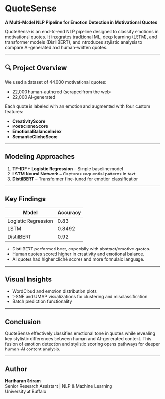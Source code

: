 # QuoteSense

**A Multi-Model NLP Pipeline for Emotion Detection in Motivational Quotes**

QuoteSense is an end-to-end NLP pipeline designed to classify emotions in motivational quotes. It integrates traditional ML, deep learning (LSTM), and transformer models (DistilBERT), and introduces stylistic analysis to compare AI-generated and human-written quotes.

---

## 🔍 Project Overview

We used a dataset of 44,000 motivational quotes:
- 22,000 human-authored (scraped from the web)
- 22,000 AI-generated

Each quote is labeled with an emotion and augmented with four custom features:
- **CreativityScore**
- **PoeticToneScore**
- **EmotionalBalanceIndex**
- **SemanticClicheScore**

---

## Modeling Approaches

1. **TF-IDF + Logistic Regression** – Simple baseline model
2. **LSTM Neural Network** – Captures sequential patterns in text
3. **DistilBERT** – Transformer fine-tuned for emotion classification

---

## Key Findings

| Model             | Accuracy |
|------------------|----------|
| Logistic Regression | 0.83 |
| LSTM               | 0.8492 |
| DistilBERT         | 0.92 |

- DistilBERT performed best, especially with abstract/emotive quotes.
- Human quotes scored higher in creativity and emotional balance.
- AI quotes had higher cliché scores and more formulaic language.

---

## Visual Insights

- WordCloud and emotion distribution plots
- t-SNE and UMAP visualizations for clustering and misclassification
- Batch prediction functionality

---

##  Conclusion

QuoteSense effectively classifies emotional tone in quotes while revealing key stylistic differences between human and AI-generated content. This fusion of emotion detection and stylistic scoring opens pathways for deeper human-AI content analysis.

---

## Author

**Hariharan Sriram**  
Senior Research Assistant | NLP & Machine Learning  
University at Buffalo
